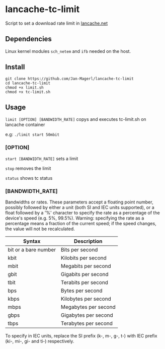 # lancache-tc-limit
Script to set a download rate limit in [lancache.net](https://lancache.net/)
## Dependencies
Linux kernel modules `sch_netem` and `ifb` needed on the host.
## Install

```
git clone https://github.com/Jan-Magerl/lancache-tc-limit
cd lancache-tc-limit
chmod +x limit.sh
chmod +x tc-limit.sh
```

## Usage

`limit [OPTION] [BANDWIDTH_RATE]`
copys and executes tc-limit.sh on lancache container

e.g: `./limit start 50mbit`

### [OPTION]          
`start [BANDWIDTH_RATE]` sets a limit 
                
`stop` removes the limit
                
`status` shows tc status

### [BANDWIDTH_RATE]
Bandwidths or rates.  These parameters accept a floating
point number, possibly followed by either a unit (both SI
and IEC units supported), or a float followed by a '%'
character to specify the rate as a percentage of the
device's speed (e.g. 5%, 99.5%). Warning: specifying the
rate as a percentage means a fraction of the current speed; if the speed changes, the value will not be
recalculated.
   
| Syntax      | Description |
| ----------- | ----------- |
| bit or a bare number      | Bits per second       |
| kbit   | Kilobits per second        |
| mbit   | Megabits per second| 
| gbit  |  Gigabits per second| 
| tbit   | Terabits per second| 
| bps    | Bytes per second| 
| kbps   | Kilobytes per second| 
| mbps   | Megabytes per second| 
| gbps   | Gigabytes per second| 
| tbps   | Terabytes per second| 

To specify in IEC units, replace the SI prefix (k-, m-,
g-, t-) with IEC prefix (ki-, mi-, gi- and ti-)
respectively.
